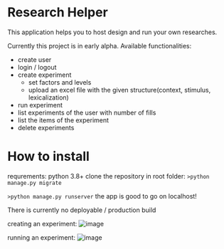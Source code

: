 # Research Helper
This application helps you to host design and run your own researches.

Currently this project is in early alpha. 
Available functionalities:
- create user
- login / logout
- create experiment
  - set factors and levels
  - upload an excel file with the given structure(context, stimulus, lexicalization)
- run experiment
- list experiments of the user with number of fills
- list the items of the experiment
- delete experiments


# How to install
requrements: python 3.8+
clone the repository
in root folder: `>python manage.py migrate`

 `>python manage.py runserver`
 the app is good to go on localhost!
 
 There is currently no deployable / production build
 
 creating an experiment:
 ![image](https://user-images.githubusercontent.com/22302671/125205144-22f3e580-e281-11eb-992f-56b3174b0052.png)
 
 running an experiment:
 ![image](https://user-images.githubusercontent.com/22302671/125205201-69e1db00-e281-11eb-821a-fcec8fc4ac46.png)
